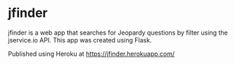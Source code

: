 # jfinder
jfinder is a web app that searches for Jeopardy questions by filter using the jservice.io API. This app was created using Flask.

Published using Heroku at https://jfinder.herokuapp.com/
